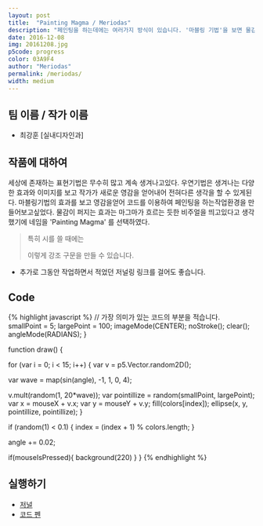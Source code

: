 ```yaml
---
layout: post
title:  "Painting Magma / Meriodas"
description: "페인팅을 하는데에는 여러가지 방식이 있습니다. '마블링 기법'을 보면 물감이 섞여서 퍼지고 합쳐지면서 생겨나는 우연효과를 이용하는 페인팅기법입니다. 이를 코드를 이용하여 만들어낸 도화지로 마블링 작업을 하면 어떨지 생각해 보았습니다. 마우스 포인터나 다른 키보드버튼 아니면 센서를 이용해서 화지에 랜덤 으로 오색다양한 물감이 퍼져서 그림을 그려내고, 그것이 다른 외부요인에 의해 터치와 센서가합쳐져 계속해서 새로운 그림이 가미되는 환경을 만들어 보고 싶었습니다. 그런것들이 흡사 마그마가 퍼지고 흐르는듯한 이미지 와 비슷하여 네임을 'Painting Magma' 라고 지어보았습니다"
date: 2016-12-08
img: 20161208.jpg
p5code: progress
color: 03A9F4
author: "Meriodas"
permalink: /meriodas/
width: medium
---
```

## 팀 이름 / 작가 이름
- 최강훈 [실내디자인과]


## 작품에 대하여
세상에 존재하는 표현기법은 무수히 많고 계속 생겨나고있다. 우연기법은 생겨나는 다양한 효과와 이미지를
보고 작가가 새로운 영감을 얻어내어 전혀다른 생각을 할 수 있게된다. 마블링기법의 효과를 보고 영감을얻어
코드를 이용하여 페인팅을 하는작업환경을 만들어보고싶었다. 물감이 퍼지는 효과는 마그마가 흐르는 듯한
비주얼을 띄고있다고 생각했기에 네임을 'Painting Magma' 를 선택하였다.

<blockquote>
특히 시를 쓸 때에는

이렇게 강조 구문을 만들 수 있습니다.
</blockquote>

- 추가로 그동안 작업하면서 적었던 저널링 링크를 걸어도 좋습니다.

## Code
{% highlight javascript %}
// 가장 의미가 있는 코드의 부분을 적습니다.
smallPoint = 5;
 largePoint = 100;
 imageMode(CENTER);
 noStroke();
 clear();
 angleMode(RADIANS);
}

function draw() {

 for (var i = 0; i < 15; i++) {
   var v = p5.Vector.random2D();

   var wave = map(sin(angle), -1, 1, 0, 4);

   v.mult(random(1, 20*wave));
   var pointillize = random(smallPoint, largePoint);
   var x = mouseX + v.x;
   var y = mouseY + v.y;
   fill(colors[index]);
   ellipse(x, y, pointillize, pointillize);
 }

 if (random(1) < 0.1) {
   index = (index + 1) % colors.length;
 }

 angle += 0.02;

 if(mouseIsPressed){
   background(220)
 }
}
{% endhighlight %}



## 실행하기
- [저널](https://docs.google.com/document/d/1zWkzZ_r8WX5__b4-mhpJg05MqJ8UEfBuYW-3AoUxGHw/edit?usp=sharing)
- [코드 펜](http://codepen.io/anon/pen/NbMJov)
